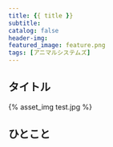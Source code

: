 ```yaml
---
title: {{ title }}
subtitle:
catalog: false
header-img:
featured_image: feature.png
tags: [アニマルシステムズ]
---
```


## タイトル

{% asset_img test.jpg %}


## ひとこと